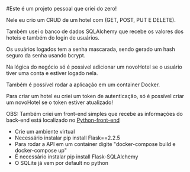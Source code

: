 #Este é um projeto pessoal que criei do zero!

Nele eu crio um CRUD de um hotel com (GET, POST, PUT E DELETE).

Também usei o banco de dados SQLAlchemy que recebe os valores dos hoteis e também do login de usuários.

Os usuários logados tem a senha mascarada, sendo gerado um hash seguro da senha usando bcrypt.

Na lógica do negócio só é possivel adicionar um novoHotel se o usuário tiver uma conta e estiver logado nela.

Também é possível rodar a aplicação em um container Docker.

Para criar um hotel eu criei um token de autenticação, só é possível criar um novoHotel se o token estiver atualizado!

OBS: Também criei um front-end simples que recebe as informações do back-end está localizado no [Python-front-end](https://github.com/luizhpferreira/front-end)
- Crie um ambiente virtual
- Necessário instalar pip install Flask==2.2.5
- Para rodar a API em um container digite "docker-compose build e docker-compose up"
- É necessário instalar pip install Flask-SQLAlchemy
- O SQLite já vem por default no python
